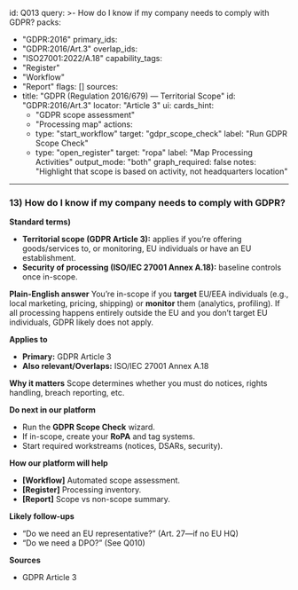 id: Q013
query: >-
  How do I know if my company needs to comply with GDPR?
packs:
  - "GDPR:2016"
primary_ids:
  - "GDPR:2016/Art.3"
overlap_ids:
  - "ISO27001:2022/A.18"
capability_tags:
  - "Register"
  - "Workflow"
  - "Report"
flags: []
sources:
  - title: "GDPR (Regulation 2016/679) — Territorial Scope"
    id: "GDPR:2016/Art.3"
    locator: "Article 3"
ui:
  cards_hint:
    - "GDPR scope assessment"
    - "Processing map"
  actions:
    - type: "start_workflow"
      target: "gdpr_scope_check"
      label: "Run GDPR Scope Check"
    - type: "open_register"
      target: "ropa"
      label: "Map Processing Activities"
output_mode: "both"
graph_required: false
notes: "Highlight that scope is based on activity, not headquarters location"
---
### 13) How do I know if my company needs to comply with GDPR?

**Standard terms)**
- **Territorial scope (GDPR Article 3):** applies if you’re offering goods/services to, or monitoring, EU individuals or have an EU establishment.
- **Security of processing (ISO/IEC 27001 Annex A.18):** baseline controls once in-scope.

**Plain-English answer**
You’re in-scope if you **target** EU/EEA individuals (e.g., local marketing, pricing, shipping) or **monitor** them (analytics, profiling). If all processing happens entirely outside the EU and you don’t target EU individuals, GDPR likely does not apply.

**Applies to**
- **Primary:** GDPR Article 3
- **Also relevant/Overlaps:** ISO/IEC 27001 Annex A.18

**Why it matters**
Scope determines whether you must do notices, rights handling, breach reporting, etc.

**Do next in our platform**
- Run the **GDPR Scope Check** wizard.
- If in-scope, create your **RoPA** and tag systems.
- Start required workstreams (notices, DSARs, security).

**How our platform will help**
- **[Workflow]** Automated scope assessment.
- **[Register]** Processing inventory.
- **[Report]** Scope vs non-scope summary.

**Likely follow-ups**
- “Do we need an EU representative?” (Art. 27—if no EU HQ)
- “Do we need a DPO?” (See Q010)

**Sources**
- GDPR Article 3
